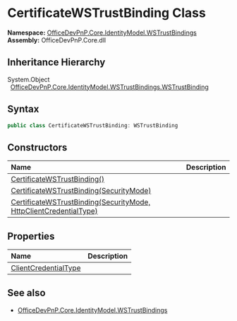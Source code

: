 # CertificateWSTrustBinding Class
  

**Namespace:** [OfficeDevPnP.Core.IdentityModel.WSTrustBindings](OfficeDevPnP.Core.IdentityModel.WSTrustBindings.md)  
**Assembly:** OfficeDevPnP.Core.dll  
## Inheritance Hierarchy
System.Object  
&ensp;[OfficeDevPnP.Core.IdentityModel.WSTrustBindings.WSTrustBinding](OfficeDevPnP.Core.IdentityModel.WSTrustBindings.WSTrustBinding.md)  
## Syntax
```C#
public class CertificateWSTrustBinding: WSTrustBinding
```
## Constructors
|**Name**|**Description**|
|:-----|:-----|
| [CertificateWSTrustBinding()](OfficeDevPnP.Core.IdentityModel.WSTrustBindings.CertificateWSTrustBinding.ctor1.md) |  
| [CertificateWSTrustBinding(SecurityMode)](OfficeDevPnP.Core.IdentityModel.WSTrustBindings.CertificateWSTrustBinding.ctor2.md) |  
| [CertificateWSTrustBinding(SecurityMode, HttpClientCredentialType)](OfficeDevPnP.Core.IdentityModel.WSTrustBindings.CertificateWSTrustBinding.ctor3.md) |  
## Properties
|**Name**|**Description**|
|:-----|:-----|
| [ClientCredentialType](OfficeDevPnP.Core.IdentityModel.WSTrustBindings.CertificateWSTrustBinding.ClientCredentialType.md) | 
## See also
- [OfficeDevPnP.Core.IdentityModel.WSTrustBindings](OfficeDevPnP.Core.IdentityModel.WSTrustBindings.md)

